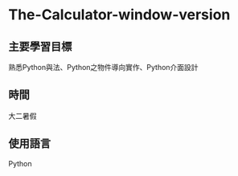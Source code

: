 # The-Calculator-window-version

## 主要學習目標
熟悉Python與法、Python之物件導向實作、Python介面設計

## 時間
大二暑假

## 使用語言
Python
